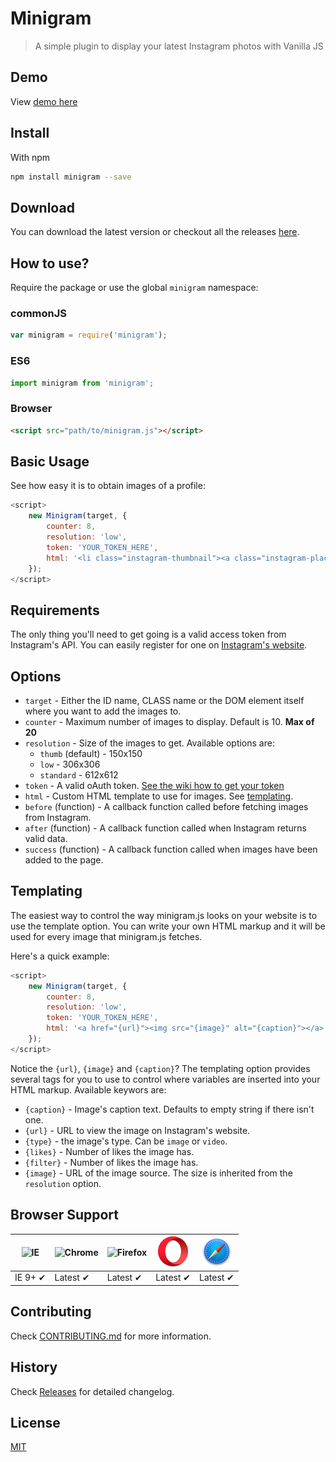 # Minigram
> A simple plugin to display your latest Instagram photos with Vanilla JS

## Demo

View [demo here](https://pinceladasdaweb.github.io/minigram/example/)

## Install

With npm

```sh
npm install minigram --save
```

## Download

You can download the latest version or checkout all the releases [here](https://github.com/pinceladasdaweb/minigram/releases).

## How to use?

Require the package or use the global `minigram` namespace:

### commonJS
```js
var minigram = require('minigram');
```

### ES6
```js
import minigram from 'minigram';
```

### Browser
```html
<script src="path/to/minigram.js"></script>
```

## Basic Usage

See how easy it is to obtain images of a profile:

```js
<script>
    new Minigram(target, {
        counter: 8,
        resolution: 'low',
        token: 'YOUR_TOKEN_HERE',
        html: '<li class="instagram-thumbnail"><a class="instagram-placeholder" href="{url}" target="_blank"><img src="{image}" alt="{caption}"></a></li>'
    });
</script>
```

## Requirements

The only thing you'll need to get going is a valid access token from Instagram's API. You can easily register for one on [Instagram's website](http://instagram.com/developer/register/).

## Options

- `target` - Either the ID name, CLASS name or the DOM element itself where you want to add the images to.
- `counter` - Maximum number of images to display. Default is 10. __Max of 20__
- `resolution` - Size of the images to get. Available options are:
    - `thumb` (default) - 150x150
    - `low` - 306x306
    - `standard` - 612x612
- `token` - A valid oAuth token. [See the wiki how to get your token](https://github.com/pinceladasdaweb/minigram/wiki)
- `html` - Custom HTML template to use for images. See [templating](#templating).
- `before` (function) - A callback function called before fetching images from Instagram.
- `after` (function) - A callback function called when Instagram returns valid data.
- `success` (function) - A callback function called when images have been added to the page.

## Templating

The easiest way to control the way minigram.js looks on your website is to use the template option. You can write your own HTML markup and it will be used for every image that minigram.js fetches.

Here's a quick example:

```js
<script>
    new Minigram(target, {
        counter: 8,
        resolution: 'low',
        token: 'YOUR_TOKEN_HERE',
        html: '<a href="{url}"><img src="{image}" alt="{caption}"></a>'
    });
</script>
```

Notice the `{url}`, `{image}` and `{caption}`? The templating option provides several tags for you to use to control where variables are inserted into your HTML markup. Available keywors are:

- `{caption}` - Image's caption text. Defaults to empty string if there isn't one.
- `{url}` - URL to view the image on Instagram's website.
- `{type}` - the image's type. Can be `image` or `video`.
- `{likes}` - Number of likes the image has.
- `{filter}` - Number of likes the image has.
- `{image}` - URL of the image source. The size is inherited from the `resolution` option.

## Browser Support

![IE](https://raw.githubusercontent.com/alrra/browser-logos/master/internet-explorer/internet-explorer_48x48.png) | ![Chrome](https://raw.githubusercontent.com/alrra/browser-logos/master/chrome/chrome_48x48.png) | ![Firefox](https://raw.githubusercontent.com/alrra/browser-logos/master/firefox/firefox_48x48.png) | ![Opera](https://raw.githubusercontent.com/alrra/browser-logos/master/opera/opera_48x48.png) | ![Safari](https://raw.githubusercontent.com/alrra/browser-logos/master/safari/safari_48x48.png)
--- | --- | --- | --- | --- |
IE 9+ ✔ | Latest ✔ | Latest ✔ | Latest ✔ | Latest ✔ |

## Contributing

Check [CONTRIBUTING.md](CONTRIBUTING.md) for more information.

## History

Check [Releases](https://github.com/pinceladasdaweb/minigram/releases) for detailed changelog.

## License
[MIT](LICENSE)
